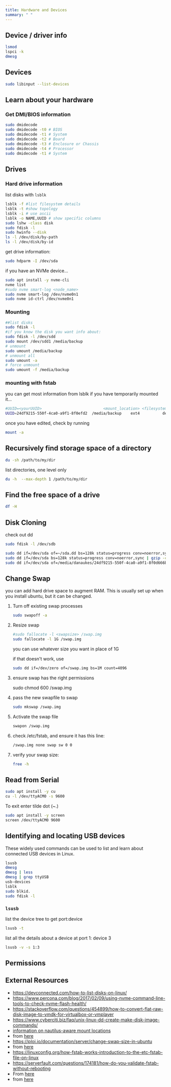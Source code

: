 ```yaml
---
title: Hardware and Devices
summary: " "
---
```


## Device / driver info

```bash
lsmod
lspci -k
dmesg
```

## Devices

```bash
sudo libinput --list-devices
```

## Learn about your hardware

### Get DMI/BIOS information

```bash
sudo dmidecode 
sudo dmidecode -t0 # BIOS
sudo dmidecode -t1 # System
sudo dmidecode -t2 # Board
sudo dmidecode -t3 # Enclosure or Chassis
sudo dmidecode -t4 # Processor
sudo dmidecode -t1 # System
```

## Drives

### Hard drive information

list disks with ```lsblk```

```bash
lsblk -f #list filesystem details
lsblk -t #show topology
lsblk -i # use ascii
lsblk -o NAME,UUID # show specific columns
sudo lshw -class disk
sudo fdisk -l
sudo hwinfo --disk
ls -l /dev/disk/by-path
ls -l /dev/disk/by-id
```

get drive information:

```bash
sudo hdparm -I /dev/sda
```

if you have an NVMe device...

```bash
sudo apt install -y nvme-cli
nvme list
#sudo nvme smart-log <node_name> 
sudo nvme smart-log /dev/nvme0n1 
sudo nvme id-ctrl /dev/nvme0n1
```

### Mounting

```bash
##list disks
sudo fdisk -l
#if you know the disk you want info about:
sudo fdisk -l /dev/sdd 
sudo mount /dev/sdd1 /media/backup
# unmount
sudo umount /media/backup
# unmount all
sudo umount -a
# force unmount
sudo umount -f /media/backup
```

### mounting with fstab

you can get most information from lsblk if you have temporarily mounted it...

```bash
#UUID=<yourUUID>                           <mount_location> <filesystem>  <options>  <dump(use 0)>  <order(use 2)>
UUID=24df9215-550f-4ca0-a9f1-8f0efd2  /media/backup    ext4          defaults   0       2
```

once you have edited, check by running

```bash
mount -a
```

## Recursively find storage space of a directory

```bash
du -sh /path/to/my/dir
```

list directories, one level only

```bash
du -h  --max-depth 1 /path/to/my/dir
```

## Find the free space of a drive

```bash
df -H
```

## Disk Cloning

check out dd

```bash
sudo fdisk -l /dev/sdb

sudo dd if=/dev/sda of=~/sda.dd bs=128k status=progress conv=noerror,sync
sudo dd if=/dev/sda bs=128k status=progress conv=noerror,sync | gzip -c > /sda.gz
sudo dd if=/dev/sda of=/media/danaukes/24df9215-550f-4ca0-a9f1-8f0d666befd2/sda.dd bs=128k status=progress conv=noerror,sync
```

## Change Swap

you can add hard drive space to augment RAM.  This is usually set up when you install ubuntu, but it can be changed.

1. Turn off existing swap processes

    ```bash
    sudo swapoff -a
    ```

1. Resize swap

    ```bash
    #sudo fallocate -l <swapsize> /swap.img 
    sudo fallocate -l 1G /swap.img
    ```

    you can use whatever size you want in place of 1G

    if that doesn't work, use

    ```bash
    sudo dd if=/dev/zero of=/swap.img bs=1M count=4096 
    ```

1. ensure swap has the right permissions

    sudo chmod 600 /swap.img

1. pass the new swapfile to swap

   ```bash
   sudo mkswap /swap.img
   ```

1. Activate the swap file

   ```bash
   swapon /swap.img
    ```

1. check /etc/fstab, and ensure it has this line:

    ```bash
    /swap.img none swap sw 0 0 
    ```

1. verify your swap size:

    ```bash
    free -h
    ```

## Read from Serial

```bash
sudo apt install -y cu
cu -l /dev/ttyACM0 -s 9600
```

To exit enter tilde dot (~.)

```bash
sudo apt install -y screen
screen /dev/ttyACM0 9600
```

## Identifying and locating USB devices

These widely used commands can be used to list and learn about connected USB devices in Linux.

```bash
lsusb
dmesg
dmesg | less
dmesg | grep ttyUSB
usb-devices
lsblk
sudo blkid.
sudo fdisk -l
```

### ```lsusb```

list the device tree to get port:device

```bash
lsusb -t
```

list all the details about a device at port 1: device 3

```bash
lsusb -v -s 1:3
```

## Permissions

## External Resources

* <https://devconnected.com/how-to-list-disks-on-linux/>
* <https://www.percona.com/blog/2017/02/09/using-nvme-command-line-tools-to-check-nvme-flash-health/>
* <https://stackoverflow.com/questions/454899/how-to-convert-flat-raw-disk-image-to-vmdk-for-virtualbox-or-vmplayer>
* <https://www.cyberciti.biz/faq/unix-linux-dd-create-make-disk-image-commands/>
* [information on nautilus-aware mount locations](https://gitlab.gnome.org/GNOME/gvfs/blob/master/monitor/udisks2/what-is-shown.txt)
* from [here](https://www.cyberciti.biz/hardware/5-linux-unix-commands-for-connecting-to-the-serial-console/)
* <https://ploi.io/documentation/server/change-swap-size-in-ubuntu>
* from [here](https://unix.stackexchange.com/questions/67806/how-to-recursively-find-the-amount-stored-in-directory)
* <https://linuxconfig.org/how-fstab-works-introduction-to-the-etc-fstab-file-on-linux>
* <https://serverfault.com/questions/174181/how-do-you-validate-fstab-without-rebooting>
* From [here](https://linuxhint.com/how-to-mount-drive-in-ubuntu/)
* from [here](https://linuxhint.com/du-one-level-only/)
